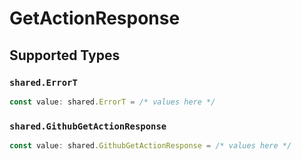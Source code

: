 # GetActionResponse


## Supported Types

### `shared.ErrorT`

```typescript
const value: shared.ErrorT = /* values here */
```

### `shared.GithubGetActionResponse`

```typescript
const value: shared.GithubGetActionResponse = /* values here */
```

